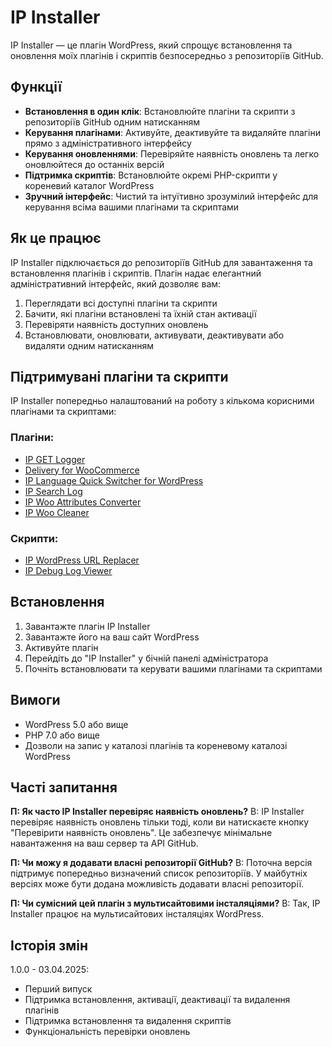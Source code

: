 # IP Installer

IP Installer — це плагін WordPress, який спрощує встановлення та оновлення моїх плагінів і скриптів безпосередньо з репозиторіїв GitHub.

## Функції

- **Встановлення в один клік**: Встановлюйте плагіни та скрипти з репозиторіїв GitHub одним натисканням
- **Керування плагінами**: Активуйте, деактивуйте та видаляйте плагіни прямо з адміністративного інтерфейсу
- **Керування оновленнями**: Перевіряйте наявність оновлень та легко оновлюйтеся до останніх версій
- **Підтримка скриптів**: Встановлюйте окремі PHP-скрипти у кореневий каталог WordPress
- **Зручний інтерфейс**: Чистий та інтуїтивно зрозумілий інтерфейс для керування всіма вашими плагінами та скриптами

## Як це працює

IP Installer підключається до репозиторіїв GitHub для завантаження та встановлення плагінів і скриптів. Плагін надає елегантний адміністративний інтерфейс, який дозволяє вам:

1. Переглядати всі доступні плагіни та скрипти
2. Бачити, які плагіни встановлені та їхній стан активації
3. Перевіряти наявність доступних оновлень
4. Встановлювати, оновлювати, активувати, деактивувати або видаляти одним натисканням

## Підтримувані плагіни та скрипти

IP Installer попередньо налаштований на роботу з кількома корисними плагінами та скриптами:

### Плагіни:
- [IP GET Logger](https://github.com/pekarskyi/ip-get-logger)
- [Delivery for WooCommerce](https://github.com/pekarskyi/ip-delivery-shipping)
- [IP Language Quick Switcher for WordPress](https://github.com/pekarskyi/ip-language-quick-switcher-for-wp)
- [IP Search Log](https://github.com/pekarskyi/ip-search-log)
- [IP Woo Attributes Converter](https://github.com/pekarskyi/ip-woo-attribute-converter)
- [IP Woo Cleaner](https://github.com/pekarskyi/ip-woo-cleaner)

### Скрипти:
- [IP WordPress URL Replacer](https://github.com/pekarskyi/ip-wordpress-url-replacer)
- [IP Debug Log Viewer](https://github.com/pekarskyi/ip-debug-log-viewer)

## Встановлення

1. Завантажте плагін IP Installer
2. Завантажте його на ваш сайт WordPress
3. Активуйте плагін
4. Перейдіть до "IP Installer" у бічній панелі адміністратора
5. Почніть встановлювати та керувати вашими плагінами та скриптами

## Вимоги

- WordPress 5.0 або вище
- PHP 7.0 або вище
- Дозволи на запис у каталозі плагінів та кореневому каталозі WordPress

## Часті запитання

**П: Як часто IP Installer перевіряє наявність оновлень?**
В: IP Installer перевіряє наявність оновлень тільки тоді, коли ви натискаєте кнопку "Перевірити наявність оновлень". Це забезпечує мінімальне навантаження на ваш сервер та API GitHub.

**П: Чи можу я додавати власні репозиторії GitHub?**
В: Поточна версія підтримує попередньо визначений список репозиторіїв. У майбутніх версіях може бути додана можливість додавати власні репозиторії.

**П: Чи сумісний цей плагін з мультисайтовими інсталяціями?**
В: Так, IP Installer працює на мультисайтових інсталяціях WordPress.

## Історія змін

1.0.0 - 03.04.2025:
- Перший випуск
- Підтримка встановлення, активації, деактивації та видалення плагінів
- Підтримка встановлення та видалення скриптів
- Функціональність перевірки оновлень